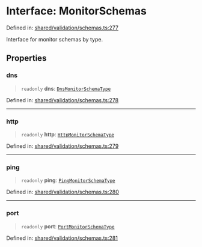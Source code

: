 # Interface: MonitorSchemas

Defined in: [shared/validation/schemas.ts:277](https://github.com/Nick2bad4u/Uptime-Watcher/blob/main/shared/validation/schemas.ts#L277)

Interface for monitor schemas by type.

## Properties

### dns

> `readonly` **dns**: [`DnsMonitorSchemaType`](../../../types/schemaTypes/type-aliases/DnsMonitorSchemaType.md)

Defined in: [shared/validation/schemas.ts:278](https://github.com/Nick2bad4u/Uptime-Watcher/blob/main/shared/validation/schemas.ts#L278)

***

### http

> `readonly` **http**: [`HttpMonitorSchemaType`](../../../types/schemaTypes/type-aliases/HttpMonitorSchemaType.md)

Defined in: [shared/validation/schemas.ts:279](https://github.com/Nick2bad4u/Uptime-Watcher/blob/main/shared/validation/schemas.ts#L279)

***

### ping

> `readonly` **ping**: [`PingMonitorSchemaType`](../../../types/schemaTypes/type-aliases/PingMonitorSchemaType.md)

Defined in: [shared/validation/schemas.ts:280](https://github.com/Nick2bad4u/Uptime-Watcher/blob/main/shared/validation/schemas.ts#L280)

***

### port

> `readonly` **port**: [`PortMonitorSchemaType`](../../../types/schemaTypes/type-aliases/PortMonitorSchemaType.md)

Defined in: [shared/validation/schemas.ts:281](https://github.com/Nick2bad4u/Uptime-Watcher/blob/main/shared/validation/schemas.ts#L281)
